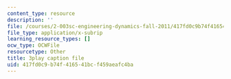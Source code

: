 ```yaml
---
content_type: resource
description: ''
file: /courses/2-003sc-engineering-dynamics-fall-2011/417fd0c9b74f416541bcf459aeafc4ba_wzEqF_UQkks.srt
file_type: application/x-subrip
learning_resource_types: []
ocw_type: OCWFile
resourcetype: Other
title: 3play caption file
uid: 417fd0c9-b74f-4165-41bc-f459aeafc4ba
---
```

